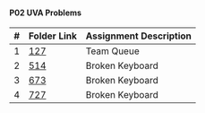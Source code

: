 #### P02 UVA Problems
|   #   | Folder Link | Assignment Description |
| :---: | ----------- | ---------------------- |
|   1   |<a href="https://github.com/LandenSJones/4883-Programming_Techniques-Jones/tree/master/Assignments/P02/127">127</a>|Team Queue|
|   2   |<a href="https://github.com/LandenSJones/4883-Programming_Techniques-Jones/tree/master/Assignments/P0@/514">514</a>|Broken Keyboard|
|   3   |<a href="https://github.com/LandenSJones/4883-Programming_Techniques-Jones/tree/master/Assignments/P02/673">673</a>|Broken Keyboard|
|   4   |<a href="https://github.com/LandenSJones/4883-Programming_Techniques-Jones/tree/master/Assignments/P02/727">727</a>|Broken Keyboard|

